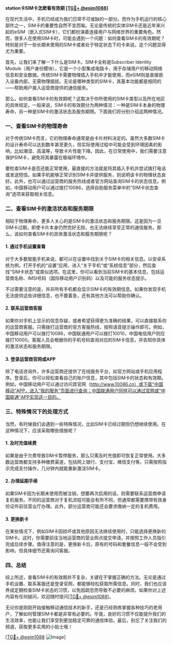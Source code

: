 **station卡SIM卡怎麽看有效期 [[TG💪+ @esim1088](https://t.me/s/esim1088)]**

在现代生活中，手机已经成为我们日常不可或缺的一部分。而作为手机运行的核心部件之一，SIM卡的重要性自然不言而喻。无论是传统的实体SIM卡还是近年来兴起的eSIM（嵌入式SIM卡），它们都扮演着连接用户与网络世界的重要角色。然而，很多人在使用SIM卡时，可能会遇到一个问题：如何查看SIM卡的有效期呢？特别是对于一些长期未使用的SIM卡或者处于特定状态下的卡来说，这个问题显得尤为重要。

首先，让我们来了解一下什么是SIM卡。SIM卡全称是Subscriber Identity Module（用户身份模块），它是一个小型集成电路卡，用于存储用户的移动网络信息和安全数据。传统SIM卡需要物理插入手机中才能使用，而eSIM则是直接嵌入设备内部，无需物理插拔。无论是哪种类型的SIM卡，其基本功能都是相同的——帮助用户接入运营商提供的通信服务。

那么，如何查看SIM卡的有效期呢？这取决于你所使用的SIM卡类型以及所在地区的具体规定。一般来说，SIM卡的有效期分为两种情况：一种是SIM卡本身的物理寿命，另一种是SIM卡的激活状态及服务期限。下面我们将分别介绍这两种情况。

### **一、查看SIM卡的物理寿命**

对于传统SIM卡而言，它的物理寿命通常是由卡片材料决定的。虽然大多数SIM卡的设计寿命可以达到数年甚至更久，但实际使用过程中可能会受到环境因素的影响，比如潮湿、高温等，导致卡片性能下降。因此，在日常使用中，我们需要注意保护SIM卡，避免将其暴露在极端环境中。

要检查SIM卡是否还能正常使用，最直接的方法就是将其插入手机并尝试拨打电话或发送短信。如果手机能够正常识别SIM卡并提供服务，则说明该卡的物理状态良好。此外，也可以通过运营商的服务热线或者官方网站查询SIM卡的状态信息。例如，中国移动用户可以通过拨打10086，选择自助服务菜单中的“SIM卡状态查询”选项来获取相关信息。

### **二、查看SIM卡的激活状态和服务期限**

相较于物理寿命，更多人关心的是SIM卡的激活状态和服务期限。这是因为一旦SIM卡过期，即使卡片本身仍然完好无损，也无法继续享受正常的通信服务。那么，该如何查看SIM卡的具体激活状态和服务期限呢？

#### **1. 通过手机设置查看**
对于大多数智能手机来说，都可以在设置中找到关于SIM卡的相关信息。以安卓系统为例，打开手机的“设置”应用，进入“关于手机”或“系统信息”部分，然后查找“SIM卡状态”或类似选项。在这里，你可以看到当前SIM卡的基本信息，包括运营商名称、IMSI号码（国际移动用户识别码）以及可能的服务状态提示。

不过需要注意的是，并非所有手机都会显示SIM卡的有效期信息。如果你发现手机无法提供这些详细信息，也不要着急，还有其他方法可以帮助你确认。

#### **2. 联系运营商客服**
如果你对手机上显示的信息存疑，或者希望获得更为准确的结果，可以直接联系你的运营商客服。只需拨打运营商的官方客服热线，按照语音提示操作即可。例如，中国移动用户可以拨打10086，中国联通用户可以拨打10010，中国电信用户则应拨打10000。客服人员会根据你的手机号码查询对应的SIM卡信息，并告知你具体的激活状态和服务期限。

#### **3. 登录运营商官网或APP**
除了电话咨询外，许多运营商还提供了在线服务平台，如官方网站或手机应用程序。登录后，你可以轻松查看自己的账户信息，其中包括SIM卡的状态和有效期。例如，中国移动用户可以通过访问其官网（http://www.10086.cn）或下载“中国移动”APP，进入“我的服务”页面进行查询；中国联通用户同样可以通过官网或“中国联通”APP实现这一目的。

### **三、特殊情况下的处理方式**

当然，有时候我们会遇到一些特殊情况，比如SIM卡已经过期但仍想继续使用。在这种情况下，应该采取哪些措施呢？

#### **1. 及时充值续费**
如果是由于欠费导致SIM卡暂停服务，那么只需及时充值即可恢复正常使用。大多数运营商都支持多种缴费渠道，包括网上银行、支付宝、微信支付等。只需按照指示完成支付操作，几分钟内就能重新激活SIM卡。

#### **2. 办理延期手续**
如果SIM卡因为长期未使用而被注销，想要再次启用的话，则需要联系运营商申请复机服务。不同的运营商对于复机流程可能会有所不同，但通常都需要携带有效身份证件前往营业厅办理。此外，部分运营商可能还会要求缴纳一定的复机费用。

#### **3. 更换新卡**
在某些情况下，例如SIM卡因损坏或其他原因无法继续使用时，只能选择更换新的SIM卡。这时，你需要前往当地运营商的营业网点提交申请，并按照工作人员指引完成后续步骤。值得注意的是，更换新卡后，原有的号码和套餐信息一般不会受到影响，但具体细节还需询问客服。

### **四、总结**

综上所述，查看SIM卡的有效期并不复杂，关键在于掌握正确的方法。无论是通过手机设置、联系客服还是登录官网，都能够轻松获取所需信息。同时，我们也应该养成定期检查SIM卡状态的习惯，以免因疏忽而导致不必要的麻烦。如果你对上述内容有任何疑问，欢迎随时提问[[TG💪+ @esim1088](https://t.me/s/esim1088)]。

无论你是刚刚开始接触移动通信技术的新手，还是已经熟练掌握各种技巧的老用户，了解如何管理SIM卡都是非常有必要的。毕竟，良好的习惯不仅能提升我们的生活效率，也能让我们享受到更加稳定可靠的通信体验。最后，别忘了关注我们的频道，获取更多实用的小贴士哦！

[[TG💪+ @esim1088](https://t.me/s/esim1088) ![Image](https://i.postimg.cc/4NQfJmqS/Snipaste-2025-05-13-00-14-12.png)]